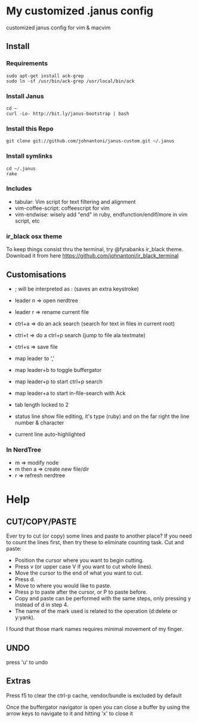 # My customized .janus config

customized janus config for vim & macvim

## Install

### Requirements

    sudo apt-get install ack-grep
    sudo ln -sf /usr/bin/ack-grep /usr/local/bin/ack

### Install Janus

    cd ~
    curl -Lo- http://bit.ly/janus-bootstrap | bash

### Install this Repo

    git clone git://github.com/johnantoni/janus-custom.git ~/.janus

### Install symlinks

    cd ~/.janus
    rake

### Includes

* tabular: Vim script for text filtering and alignment
* vim-coffee-script: coffeescript for vim
* vim-endwise: wisely add "end" in ruby, endfunction/endif/more in vim script, etc

### ir_black osx theme

To keep things consist thru the terminal, try @fyrabanks ir_black theme. Download it from here https://github.com/johnantoni/ir_black_terminal

## Customisations

* ; will be interpreted as : (saves an extra keystroke)
* leader n => open nerdtree
* leader r => rename current file
* ctrl+a => do an ack search (search for text in files in current root)
* ctri+t => do a ctrl+p search (jump to file ala textmate)
* ctrl+s => save file

* map leader to ','
* map leader+b to toggle buffergator
* map leader+p to start ctrl+p search
* map leader+a to start in-file-search with Ack
* tab length locked to 2
* status line show file editing, it's type (ruby) and on the far right the line number & character
* current line auto-highlighted

### In NerdTree

* m => modify node
* m then a => create new file/dir
* r => refresh nerdtree

# Help

## CUT/COPY/PASTE

Ever try to cut (or copy) some lines and paste to another place? If you need to count the lines first, then try these to eliminate counting task.
Cut and paste:

* Position the cursor where you want to begin cutting.
* Press v (or upper case V if you want to cut whole lines).
* Move the cursor to the end of what you want to cut.
* Press d.
* Move to where you would like to paste.
* Press p to paste after the cursor, or P to paste before.
* Copy and paste can be performed with the same steps, only pressing y instead of d in step 4.
* The name of the mark used is related to the operation (d:delete or y:yank).

I found that those mark names requires minimal movement of my finger.

## UNDO

press 'u' to undo

## Extras

Press f5 to clear the ctrl-p cache, vendor/bundle is excluded by default

Once the buffergator navigator is open you can close a buffer by using the arrow keys to navigate to it and hitting 'x' to close it
